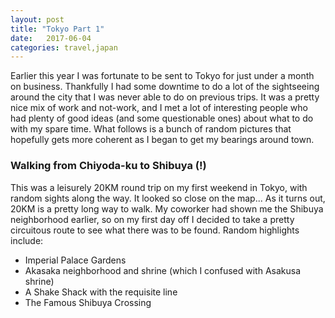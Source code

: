```yaml
---
layout: post
title: "Tokyo Part 1"
date:   2017-06-04
categories: travel,japan
---
```

Earlier this year I was fortunate to be sent to Tokyo for just under a month on business. 
Thankfully I had some downtime to do a lot of the sightseeing around the city that I was 
never able to do on previous trips. It was a pretty nice mix of work and not-work, and I 
met a lot of interesting people who had plenty of good ideas (and some questionable ones) about 
what to do with my spare time. What follows is a bunch of random pictures that hopefully 
gets more coherent as I began to get my bearings around town.

### Walking from Chiyoda-ku to Shibuya (!)
This was a leisurely 20KM round trip on my first weekend in Tokyo, with random sights along 
the way. It looked so close on the map... As it turns out, 20KM is a pretty long way to walk. 
My coworker had shown me the Shibuya neighborhood earlier, so on my first day off I decided to take a pretty circuitous route to see what there was to be found. Random highlights include: 
* Imperial Palace Gardens
* Akasaka neighborhood and shrine (which I confused with Asakusa shrine)
* A Shake Shack with the requisite line
* The Famous Shibuya Crossing
